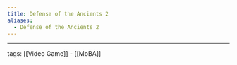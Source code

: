 ```yaml
---
title: Defense of the Ancients 2
aliases:
  - Defense of the Ancients 2
---
```




---

tags: [[Video Game]] - [[MoBA]]